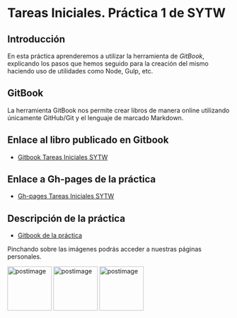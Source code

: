 # Tareas Iniciales. Práctica 1 de SYTW

## Introducción
En esta práctica aprenderemos a utilizar la herramienta de *GitBook*, explicando los pasos que hemos seguido para la creación del mismo haciendo uso de utilidades como Node, Gulp, etc.

## GitBook
La herramienta GitBook nos permite crear libros de manera online utilizando únicamente GitHub/Git y el lenguaje de marcado Markdown.

## Enlace al libro publicado en Gitbook
 * [Gitbook Tareas Iniciales SYTW](https://alu0100505078.gitbooks.io/tareas-iniciales-rafadanipedro/content/)

## Enlace a Gh-pages de la práctica
 * [Gh-pages Tareas Iniciales SYTW](https://ull-esit-sytw-1617.github.io/tareas-iniciales-rafadanipedro/)
 
## Descripción de la práctica
 * [Gitbook de la práctica](https://crguezl.github.io/ull-esit-1617/practicas/practicagitbook.html)
 
Pinchando sobre las imágenes podrás acceder a nuestras páginas personales.

<a href='https://rafaherrero.github.io' target='_blank'><img src='https://s12.postimg.org/gelu4i0od/Foto_Campus_Virtual.jpg' border='0' alt='postimage' width='100px'/></a> <a href='https://alu0100505078.github.io/' target='_blank'><img src='https://s16.postimg.org/479li53j9/pedrerol.png' border='0' alt='postimage' width='100px'/></a> <a href='https://danielramosacosta.github.io/' target='_blank'><img src='https://s15.postimg.org/73y1sgirv/danielo.png' border='0' alt='postimage' width='100px'/></a>
